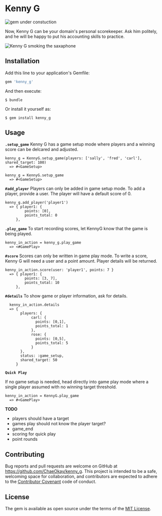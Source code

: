 # Kenny G

![gem under constuction](http://www.widdiful.co.uk/90/construction1.gif)

Now, Kenny G can be your domain's personal scorekeeper. Ask him politely, and he will be happy to put his accounting skills to practice.

![Kenny G smoking the saxaphone](http://33.media.tumblr.com/tumblr_lrfkpnKoei1ql60fno1_400.gif)


## Installation

Add this line to your application's Gemfile:

```ruby
gem 'kenny_g'
```

And then execute:

    $ bundle

Or install it yourself as:

    $ gem install kenny_g

## Usage

**`.setup_game`**
Kenny G has a game setup mode where players and a winning score can be delcared and adjusted.

```
kenny_g = KennyG.setup_game(players: ['sally', 'fred', 'carl'], shared_target: 100)
  => #<GameSetup>

kenny_g = KennyG.setup_game
  => #<GameSetup>
```

**`#add_player`**
Players can only be added in game setup mode. To add a player, provide a user. The player will have a default
score of 0.

```
kenny_g.add_player('player1')
  => { player1: {
         points: [0],
         points_total: 0
     },
```

**`.play_game`**
To start recording scores, let KennyG know that the game is being played.

```
kenny_in_action = kenny_g.play_game
  => <#GamePlay>
```

**`#score`**
Scores can only be written in game play mode. To write a score, Kenny G will need a user and a point amount. Player details will be returned.

```
kenny_in_action.score(user: 'player1', points: 7 }
  => { player1: {
         points: [3, 7],
         points_total: 10
     },
```

**`#details`**
To show game or player information, ask for details.

```
  kenny_in_action.details
  => {
       players: {
            carl: {
              points: [0,1],
              points_total: 1
            },
            rose: {
              points: [0,5],
              points_total: 5
            }
       },
       status: :game_setup,
       shared_target: 50
     }
```

**`Quick Play`**

If no game setup is needed, head directly into game play mode where a single player assumed with no winning target threshold.

```
kenny_in_action = KennyG.play_game
  => #<GamePlay>
```

**TODO**

*  players should have a target
*  games play should not know the player target?
*  game_end
*  scoring for quick play
*  point rounds





## Contributing

Bug reports and pull requests are welcome on GitHub at https://github.com/ChaeOkay/kenny_g. This project is intended to be a safe, welcoming space for collaboration, and contributors are expected to adhere to the [Contributor Covenant](contributor-covenant.org) code of conduct.


## License

The gem is available as open source under the terms of the [MIT License](http://opensource.org/licenses/MIT).
